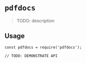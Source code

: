 # `pdfdocs`

> TODO: description

## Usage

```
const pdfdocs = require('pdfdocs');

// TODO: DEMONSTRATE API
```
